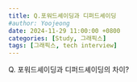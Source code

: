 ```yaml
---
title: Q.포워드셰이딩과 디퍼드셰이딩
#author: Yoojeong
date: 2024-11-29 11:00:00 +0800
categories: [Study, 그래픽스]
tags: [그래픽스, tech interview]
---
```



Q. 포워드셰이딩과 디퍼드셰이딩의 차이?  
